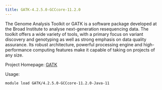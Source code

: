 ```yaml
---
title: GATK-4.2.5.0-GCCcore-11.2.0
---
```

The Genome Analysis Toolkit or GATK is a software package developed at the Broad Institute
 to analyse next-generation resequencing data. The toolkit offers a wide variety of tools,
 with a primary focus on variant discovery and genotyping as well as strong emphasis on
 data quality assurance. Its robust architecture, powerful processing engine and
 high-performance computing features make it capable of taking on projects of any size.

Project Homepage: [GATK](https://www.broadinstitute.org/gatk/)

Usage:
```
module load GATK/4.2.5.0-GCCcore-11.2.0-Java-11
```
